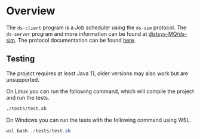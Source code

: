 # Overview

The `ds-client` program is a Job scheduler using the `ds-sim` protocol. 
The `ds-server` program and more information can be found at [distsys-MQ/ds-sim](https://github.com/distsys-MQ/ds-sim).
The protocol documentation can be found [here](https://github.com/distsys-MQ/ds-sim/blob/master/docs/ds-sim_user-guide.pdf).

## Testing

The project requires at least Java 11, older versions may also work but are unsupported.

On Linux you can run the following command, which will compile the project and run the tests.
```bash
./tests/test.sh
```

On Windows you can run the tests with the following command using WSL.
```powershell
wsl bash ./tests/test.sh
```
